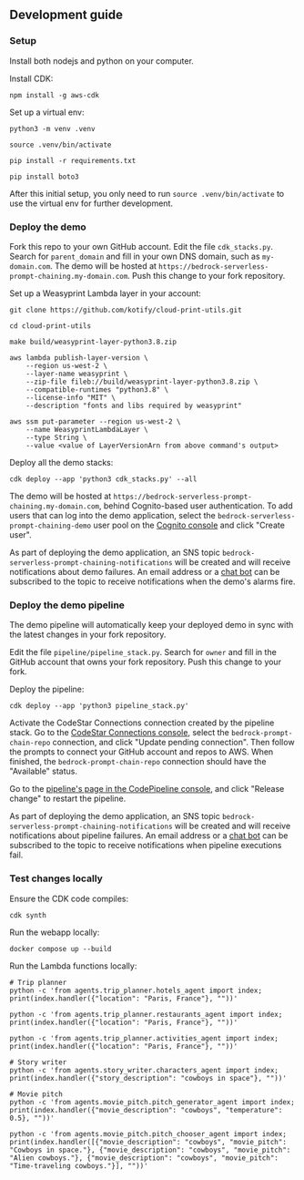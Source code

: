 ## Development guide

### Setup

Install both nodejs and python on your computer.

Install CDK:
```
npm install -g aws-cdk
```

Set up a virtual env:
```
python3 -m venv .venv

source .venv/bin/activate

pip install -r requirements.txt

pip install boto3
```
After this initial setup, you only need to run `source .venv/bin/activate` to use the virtual env for further development.

### Deploy the demo

Fork this repo to your own GitHub account.
Edit the file `cdk_stacks.py`. Search for `parent_domain` and fill in your own DNS domain, such as `my-domain.com`.
The demo will be hosted at `https://bedrock-serverless-prompt-chaining.my-domain.com`.
Push this change to your fork repository.

Set up a Weasyprint Lambda layer in your account:
```
git clone https://github.com/kotify/cloud-print-utils.git

cd cloud-print-utils

make build/weasyprint-layer-python3.8.zip

aws lambda publish-layer-version \
    --region us-west-2 \
    --layer-name weasyprint \
    --zip-file fileb://build/weasyprint-layer-python3.8.zip \
    --compatible-runtimes "python3.8" \
    --license-info "MIT" \
    --description "fonts and libs required by weasyprint"

aws ssm put-parameter --region us-west-2 \
    --name WeasyprintLambdaLayer \
    --type String \
    --value <value of LayerVersionArn from above command's output>
```

Deploy all the demo stacks:
```
cdk deploy --app 'python3 cdk_stacks.py' --all
```

The demo will be hosted at `https://bedrock-serverless-prompt-chaining.my-domain.com`,
behind Cognito-based user authentication.
To add users that can log into the demo application, select the `bedrock-serverless-prompt-chaining-demo` user pool on the
[Cognito console](https://us-west-2.console.aws.amazon.com/cognito/v2/idp/user-pools?region=us-west-2)
and click "Create user".

As part of deploying the demo application, an SNS topic `bedrock-serverless-prompt-chaining-notifications`
will be created and will receive notifications about demo failures.
An email address or a [chat bot](https://docs.aws.amazon.com/chatbot/latest/adminguide/setting-up.html)
can be subscribed to the topic to receive notifications when the demo's alarms fire.

### Deploy the demo pipeline

The demo pipeline will automatically keep your deployed demo in sync with the latest changes
in your fork repository.

Edit the file `pipeline/pipeline_stack.py`.
Search for `owner` and fill in the GitHub account that owns your fork repository.
Push this change to your fork.

Deploy the pipeline:
```
cdk deploy --app 'python3 pipeline_stack.py'
```

Activate the CodeStar Connections connection created by the pipeline stack.
Go to the [CodeStar Connections console](https://console.aws.amazon.com/codesuite/settings/connections?region=us-west-2),
select the `bedrock-prompt-chain-repo` connection, and click "Update pending connection".
Then follow the prompts to connect your GitHub account and repos to AWS.
When finished, the `bedrock-prompt-chain-repo` connection should have the "Available" status.

Go to the [pipeline's page in the CodePipeline console](https://us-west-2.console.aws.amazon.com/codesuite/codepipeline/pipelines/bedrock-serverless-prompt-chaining-demo/view?region=us-west-2),
and click "Release change" to restart the pipeline.

As part of deploying the demo application, an SNS topic `bedrock-serverless-prompt-chaining-notifications`
will be created and will receive notifications about pipeline failures.
An email address or a [chat bot](https://docs.aws.amazon.com/chatbot/latest/adminguide/setting-up.html)
can be subscribed to the topic to receive notifications when pipeline executions fail.

### Test changes locally

Ensure the CDK code compiles:
```
cdk synth
```

Run the webapp locally:
```
docker compose up --build
```

Run the Lambda functions locally:
```
# Trip planner
python -c 'from agents.trip_planner.hotels_agent import index; print(index.handler({"location": "Paris, France"}, ""))'

python -c 'from agents.trip_planner.restaurants_agent import index; print(index.handler({"location": "Paris, France"}, ""))'

python -c 'from agents.trip_planner.activities_agent import index; print(index.handler({"location": "Paris, France"}, ""))'

# Story writer
python -c 'from agents.story_writer.characters_agent import index; print(index.handler({"story_description": "cowboys in space"}, ""))'

# Movie pitch
python -c 'from agents.movie_pitch.pitch_generator_agent import index; print(index.handler({"movie_description": "cowboys", "temperature": 0.5}, ""))'

python -c 'from agents.movie_pitch.pitch_chooser_agent import index; print(index.handler([{"movie_description": "cowboys", "movie_pitch": "Cowboys in space."}, {"movie_description": "cowboys", "movie_pitch": "Alien cowboys."}, {"movie_description": "cowboys", "movie_pitch": "Time-traveling cowboys."}], ""))'
```
